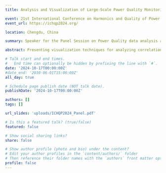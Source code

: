 ```yaml
---
title: Analysis and Visualization of Large-Scale Power Quality Monitoring Campaigns

event: 21st International Conference on Harmonics and Quality of Power (ICHQP)
event_url: https://ichqp2024.org/

location: Chengdu, China

summary: Speaker for the Panel Session on Power Quality data analysis at ICHQP

abstract: Presenting visualization techniques for analyzing correlations and propagation within large-scale Power Quality monitoring campaigns.

# Talk start and end times.
#   End time can optionally be hidden by prefixing the line with `#`.
date: '2024-10-17T00:00:00Z'
#date_end: '2030-06-01T15:00:00Z'
all_day: true

# Schedule page publish date (NOT talk date).
publishDate: '2024-10-17T00:00:00Z'

authors: []
tags: []

url_slides: 'uploads/ICHQP2024_Panel.pdf'

# Is this a featured talk? (true/false)
featured: false

# Show social sharing links?
share: false

# Show author profile (photo and bio) under the content?
# Edit your author profiles in the `content/authors/` folder
# Then reference their folder names with the `authors` front matter option above
profile: false
---
```


